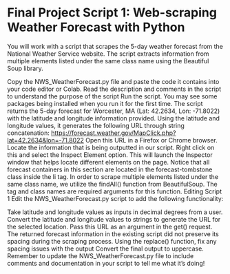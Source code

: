 # Final Project Script 1: Web-scraping Weather Forecast with Python
You will work with a script that scrapes the 5-day weather forecast from the National Weather Service website. The script extracts information from multiple elements listed under the same class name using the Beautiful Soup library.

Copy the NWS_WeatherForecast.py file and paste the code it contains into your code editor or Colab.
Read the description and comments in the script to understand the purpose of the script
Run the script. You may see some packages being installed when you run it for the first time.
The script returns the 5-day forecast for Worcester, MA (Lat: 42.2634, Lon: -71.8022) with the latitude and longitude information provided. Using the latitude and longitude values, it generates the following URL through string concatenation: https://forecast.weather.gov/MapClick.php?lat=42.2634&lon=-71.8022
Open this URL in a Firefox or Chrome browser. Locate the information that is being outputted in our script. Right click on this and select the Inspect Element option. This will launch the Inspector window that helps locate different elements on the page.
Notice that all forecast containers in this section are located in the forecast-tombstone class inside the li tag. In order to scrape multiple elements listed under the same class name, we utilize the findAll() function from BeautifulSoup. The tag and class names are required arguments for this function.
Editing Script 1
Edit the NWS_WeatherForecast.py script to add the following functionality:

Take latitude and longitude values as inputs in decimal degrees from a user.
Convert the latitude and longitude values to strings to generate the URL for the selected location. Pass this URL as an argument in the get() request.
The returned forecast information in the existing script did not preserve its spacing during the scraping process. Using the replace() function, fix any spacing issues with the output
Convert the final output to uppercase.
Remember to update the NWS_WeatherForecast.py file to include comments and documentation in your script to tell me what it’s doing!
